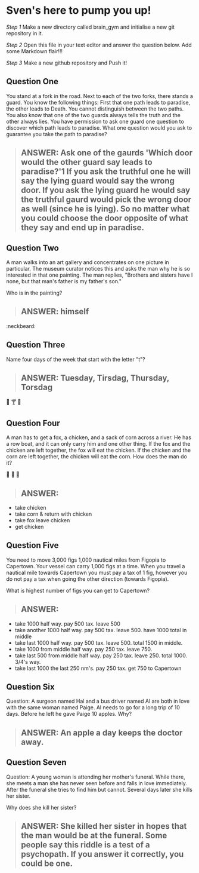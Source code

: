 # Sven's here to pump you up!

_Step 1_
Make a new directory called brain_gym and initialise a new git repository in it.

_Step 2_
Open this file in your text editor and answer the question below. Add some Markdown flair!!!

_Step 3_
Make a new github repository and Push it!

## Question One
You stand at a fork in the road. Next to each of the two forks, there stands a guard. You know the following things: First that one path leads to paradise, the other leads to Death. You cannot distinguish between the two paths. You also know that one of the two guards always tells the truth and the other always lies. You have permission to ask one guard one question to discover which path leads to paradise. What one question would you ask to guarantee you take the path to paradise?

> ## ANSWER: Ask one of the gaurds 'Which door would the other guard say leads to paradise?'1 If you ask the truthful one he will say the lying guard would say the wrong door. If you ask the lying guard he would say the truthful gaurd would pick the wrong door as well (since he is lying). So no matter what you could choose the door opposite of what they say and end up in paradise.


## Question Two
A man walks into an art gallery and concentrates on one picture in particular. The museum curator notices this and asks the man why he is so interested in that one painting. The man replies, "Brothers and sisters have I none, but that man's father is my father's son."

Who is in the painting?

> ## ANSWER:  himself

:neckbeard:

## Question Three
Name four days of the week that start with the letter "t"?

> ## ANSWER:  Tuesday, Tirsdag, Thursday, Torsdag

:hamburger: :cocktail: :beer:

## Question Four
A man has to get a fox, a chicken, and a sack of corn across a river. He has a row boat, and it can only carry him and one other thing. If the fox and the chicken are left together, the fox will eat the chicken. If the chicken and the corn are left together, the chicken will eat the corn. How does the man do it?

:chicken: :wolf: :corn:

> ## ANSWER:  
- take chicken
- take corn & return with chicken
- take fox leave chicken
- get chicken

## Question Five

You need to move 3,000 figs 1,000 nautical miles from Figopia to Capertown. Your vessel can carry 1,000 figs at a time. When you travel a nautical mile towards Capertown you must pay a tax of 1 fig, however you do not pay a tax when going the other direction (towards Figopia).

What is highest number of figs you can get to Capertown?

> ## ANSWER:
- take 1000 half way. pay 500 tax. leave 500
- take another 1000 half way. pay 500 tax. leave 500.  have 1000 total in middle
- take last 1000 half way. pay 500 tax. leave 500. total 1500 in middle.
- take 1000 from middle half way.  pay 250 tax. leave 750.
- take last 500 from middle half way. pay 250 tax. leave 250. total 1000. 3/4's way.
- take last 1000 the last 250 nm's. pay 250 tax. get 750 to Capertown


## Question Six

Question: A surgeon named Hal and a bus driver named Al are both in love with the same woman named Paige. Al needs to go for a long trip of 10 days. Before he left he gave Paige 10 apples. Why?

> ## ANSWER: An apple a day keeps the doctor away.

## Question Seven

Question: A young woman is attending her mother's funeral. While there, she meets a man she has never seen before and falls in love immediately. After the funeral she tries to find him but cannot. Several days later she kills her sister.

Why does she kill her sister?

> ## ANSWER: She killed her sister in hopes that the man would be at the funeral. Some people say this riddle is a test of a psychopath. If you answer it correctly, you could be one.
